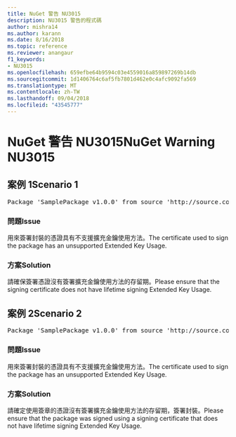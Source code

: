 ```yaml
---
title: NuGet 警告 NU3015
description: NU3015 警告的程式碼
author: mishra14
ms.author: karann
ms.date: 8/16/2018
ms.topic: reference
ms.reviewer: anangaur
f1_keywords:
- NU3015
ms.openlocfilehash: 659efbe64b9594c03e4559016a859897269b14db
ms.sourcegitcommit: 1d1406764c6af5fb7801d462e0c4afc9092fa569
ms.translationtype: MT
ms.contentlocale: zh-TW
ms.lasthandoff: 09/04/2018
ms.locfileid: "43545777"
---
```

# <a name="nuget-warning-nu3015"></a><span data-ttu-id="5430b-103">NuGet 警告 NU3015</span><span class="sxs-lookup"><span data-stu-id="5430b-103">NuGet Warning NU3015</span></span>

## <a name="scenario-1"></a><span data-ttu-id="5430b-104">案例 1</span><span class="sxs-lookup"><span data-stu-id="5430b-104">Scenario 1</span></span>

<pre>Package 'SamplePackage v1.0.0' from source 'http://source.com/index.json': The lifetime signing EKU in the primary signature's certificate is not supported.</pre>

### <a name="issue"></a><span data-ttu-id="5430b-105">問題</span><span class="sxs-lookup"><span data-stu-id="5430b-105">Issue</span></span>

<span data-ttu-id="5430b-106">用來簽署封裝的憑證具有不支援擴充金鑰使用方法。</span><span class="sxs-lookup"><span data-stu-id="5430b-106">The certificate used to sign the package has an unsupported Extended Key Usage.</span></span>


### <a name="solution"></a><span data-ttu-id="5430b-107">方案</span><span class="sxs-lookup"><span data-stu-id="5430b-107">Solution</span></span>

<span data-ttu-id="5430b-108">請確保簽署憑證沒有簽署擴充金鑰使用方法的存留期。</span><span class="sxs-lookup"><span data-stu-id="5430b-108">Please ensure that the signing certificate does not have lifetime signing Extended Key Usage.</span></span>



## <a name="scenario-2"></a><span data-ttu-id="5430b-109">案例 2</span><span class="sxs-lookup"><span data-stu-id="5430b-109">Scenario 2</span></span>

<pre>Package 'SamplePackage v1.0.0' from source 'http://source.com/index.json': The lifetime signing EKU in the signing certificate is not supported.</pre>

### <a name="issue"></a><span data-ttu-id="5430b-110">問題</span><span class="sxs-lookup"><span data-stu-id="5430b-110">Issue</span></span>

<span data-ttu-id="5430b-111">用來簽署封裝的憑證具有不支援擴充金鑰使用方法。</span><span class="sxs-lookup"><span data-stu-id="5430b-111">The certificate used to sign the package has an unsupported Extended Key Usage.</span></span>


### <a name="solution"></a><span data-ttu-id="5430b-112">方案</span><span class="sxs-lookup"><span data-stu-id="5430b-112">Solution</span></span>

<span data-ttu-id="5430b-113">請確定使用簽章的憑證沒有簽署擴充金鑰使用方法的存留期，簽署封裝。</span><span class="sxs-lookup"><span data-stu-id="5430b-113">Please ensure that the package was signed using a signing certificate that does not have lifetime signing Extended Key Usage.</span></span>


